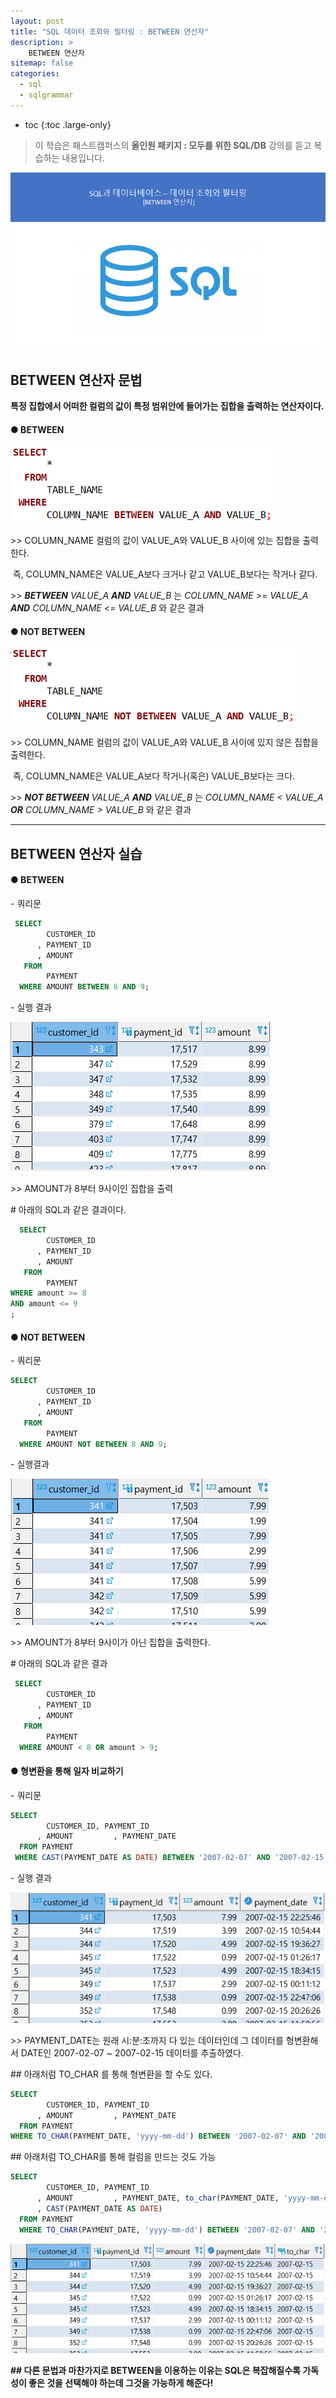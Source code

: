 ```yaml
---
layout: post
title: "SQL 데이터 조회와 필터링 : BETWEEN 연산자"
description: >
    BETWEEN 연산자
sitemap: false
categories:
  - sql
  - sqlgrammar 
---
```


* toc
{:toc .large-only}

> 이 학습은 패스트캠퍼스의 **올인원 패키지 : 모두를 위한 SQL/DB** 강의를 듣고 복습하는 내용입니다.

![img](/assets/md-images/image-16456061180621.png)





## BETWEEN 연산자 문법

**특정 집합에서 어떠한 컬럼의 값이 특정 범위안에 들어가는 집합을 출력하는 연산자이다.**





#### ● BETWEEN

![img](/assets/md-images/image-16456061276723.png)

\>> COLUMN_NAME 컬럼의 값이 VALUE_A와 VALUE_B 사이에 있는 집합을 출력한다.

​      즉, COLUMN_NAME은 VALUE_A보다 크거나 같고 VALUE_B보다는 작거나 같다.

\>> ***BETWEEN*** *VALUE_A* ***AND*** *VALUE_B* 는 *COLUMN_NAME >= VALUE_A* ***AND*** *COLUMN_NAME <= VALUE_B*  와 같은 결과





#### ● NOT BETWEEN

![img](/assets/md-images/image-16456061342975.png)

\>> COLUMN_NAME 컬럼의 값이 VALUE_A와 VALUE_B 사이에 있지 않은 집합을 출력한다.

​      즉, COLUMN_NAME은 VALUE_A보다 작거나(혹은) VALUE_B보다는 크다.

\>> ***NOT BETWEEN*** *VALUE_A* ***AND*** *VALUE_B* 는 *COLUMN_NAME < VALUE_A* ***OR*** *COLUMN_NAME > VALUE_B*  와 같은 결과





---





## BETWEEN 연산자 실습



#### ● BETWEEN



\- 쿼리문

```SQL
 SELECT
        CUSTOMER_ID
      , PAYMENT_ID
      , AMOUNT
   FROM
        PAYMENT
  WHERE AMOUNT BETWEEN 8 AND 9;
```



\- 실행 결과

![img](/assets/md-images/image-16456061481757.png)

\>> AMOUNT가 8부터 9사이인 집합을 출력





\# 아래의 SQL과 같은 결과이다.

```SQL
  SELECT
        CUSTOMER_ID
      , PAYMENT_ID
      , AMOUNT
   FROM
        PAYMENT
WHERE amount >= 8 
AND amount <= 9
;
```





#### ● NOT BETWEEN



\- 쿼리문

```SQL
SELECT
        CUSTOMER_ID
      , PAYMENT_ID
      , AMOUNT
   FROM
        PAYMENT
  WHERE AMOUNT NOT BETWEEN 8 AND 9;
```



\- 실행결과

![img](/assets/md-images/image-16456061620049.png)

\>> AMOUNT가 8부터 9사이가 아닌 집합을 출력한다.





\#  아래의 SQL과 같은 결과

```SQL
 SELECT
        CUSTOMER_ID
      , PAYMENT_ID
      , AMOUNT
   FROM
        PAYMENT
  WHERE AMOUNT < 8 OR amount > 9;
```





#### ● 형변환을 통해 일자 비교하기





\- 쿼리문

```SQL
SELECT
        CUSTOMER_ID, PAYMENT_ID
      , AMOUNT         , PAYMENT_DATE
  FROM PAYMENT
 WHERE CAST(PAYMENT_DATE AS DATE) BETWEEN '2007-02-07' AND '2007-02-15';
```

\- 실행 결과

![img](/assets/md-images/image-164560617186411.png)

\>> PAYMENT_DATE는 원래 시:분:초까지 다 있는 데이터인데 그 데이터를 형변환해서 DATE인 2007-02-07 ~ 2007-02-15 데이터를 추출하였다.





\## 아래처럼 TO_CHAR 를 통해 형변환을 할 수도 있다.

```SQL
SELECT
        CUSTOMER_ID, PAYMENT_ID
      , AMOUNT         , PAYMENT_DATE
  FROM PAYMENT
WHERE TO_CHAR(PAYMENT_DATE, 'yyyy-mm-dd') BETWEEN '2007-02-07' AND '2007-02-15';
```





\## 아래처럼 TO_CHAR를 통해 컬럼을 만드는 것도 가능

```SQL
SELECT
        CUSTOMER_ID, PAYMENT_ID
      , AMOUNT         , PAYMENT_DATE, to_char(PAYMENT_DATE, 'yyyy-mm-dd')
      , CAST(PAYMENT_DATE AS DATE)
  FROM PAYMENT
  WHERE TO_CHAR(PAYMENT_DATE, 'yyyy-mm-dd') BETWEEN '2007-02-07' AND '2007-02-15';
```

![img](/assets/md-images/image-164560617801213.png)





**## 다른 문법과 마찬가지로 BETWEEN을 이용하는 이유는 SQL은 복잡해질수록 가독성이 좋은 것을 선택해야 하는데 그것을 가능하게 해준다!**
